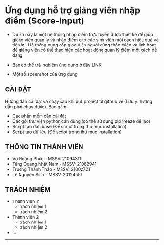 # Ứng dụng hỗ trợ giảng viên nhập điểm (Score-Input)

- Dự án này là một hệ thống nhập điểm trực tuyến được thiết kế để giúp giảng viên quản lý và nhập điểm cho các sinh viên một cách hiệu quả và tiện lợi. Hệ thống cung cấp giao diện người dùng thân thiện và linh hoạt để giảng viên có thể thực hiện các hoạt động quản lý điểm một cách dễ dàng.

- Bạn có thể trải nghiệm ứng dụng ở đây [LINK](https://update-this-link)
- Một số sceenshot của ứng dụng

## CÀI ĐẶT

Hướng dẫn cài đặt và chạy sau khi pull project từ github về (Lưu ý: hướng dẫn phải chạy được). Bao gồm:
- Các phần mềm cần cài đặt
- Các gói thư viện python cần dùng (có thể sử dụng pip freeze để tạo)
- Script tạo database (Để script trong thư mục installation)
- Script tạo dữ liệu (Để script trong thư mục installation)

## THÔNG TIN THÀNH VIÊN

- Võ Hoàng Phúc - MSSV: 21094311
- Tăng Quang Nhật Nam - MSSV: 21082941
- Trương Thành Thảo - MSSV: 21002721
- Lê Nguyên Sinh - MSSV: 20124551

## TRÁCH NHIỆM

- Thành viên 1:
    - trách nhiệm 1
    - trách nhiệm 2
- Thành viên 2
    - trách nhiệm 1
    - trách nhiệm 2
- ...


---
